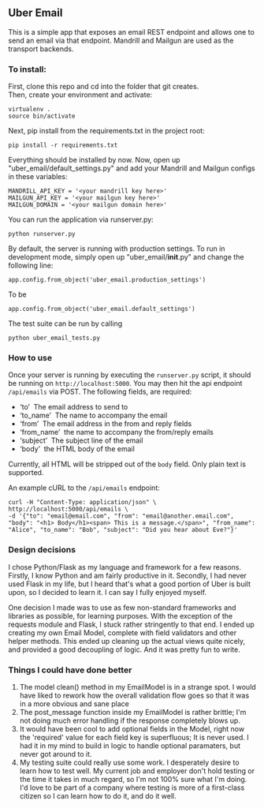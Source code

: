 ## Uber Email

This is a simple app that exposes an email REST endpoint and allows one to send an email via that endpoint. Mandrill and Mailgun are used as the transport backends.

### To install:

First, clone this repo and cd into the folder that git creates.  
Then, create your environment and activate:  

    virtualenv .
    source bin/activate
    
Next, pip install from the requirements.txt in the project root:  

    pip install -r requirements.txt
    
Everything should be installed by now. Now, open up "uber_email/default_settings.py" and add your Mandrill and Mailgun configs in these variables:  

    MANDRILL_API_KEY = '<your mandrill key here>'
    MAILGUN_API_KEY = '<your mailgun key here>'
    MAILGUN_DOMAIN = '<your mailgun domain here>'

You can run the application via runserver.py:  

    python runserver.py
  
By default, the server is running with production settings. To run in development mode, simply open up "uber_email/__init__.py" and change the following line:

    app.config.from_object('uber_email.production_settings')

To be

    app.config.from_object('uber_email.default_settings')
    
    
The test suite can be run by calling

    python uber_email_tests.py
    

### How to use

Once your server is running by executing the `runserver.py` script, it should be running on `http://localhost:5000`.
You may then hit the api endpoint `/api/emails` via POST. The following fields, are required:

- ‘to’ ­ The email address to send to
- ‘to_name’ ­ The name to accompany the email
- ‘from’ ­ The email address in the from and reply fields
- ‘from_name’ ­ the name to accompany the from/reply emails
- ‘subject’ ­ The subject line of the email
- ‘body’ ­ the HTML body of the email

Currently, all HTML will be stripped out of the `body` field. Only plain text is supported.

An example cURL to the `/api/emails` endpoint:

    curl -H "Content-Type: application/json" \
    http://localhost:5000/api/emails \
    -d '{"to": "email@email.com", "from": "email@another.email.com", "body": "<h1> Body</h1><span> This is a message.</span>", "from_name": "Alice", "to_name": "Bob", "subject": "Did you hear about Eve?"}'

    
    
### Design decisions
  
I chose Python/Flask as my language and framework for a few reasons. Firstly, I know Python and am fairly productive in it. Secondly, I had never used Flask in my life, but I heard that's what a good portion of Uber is built upon, so I decided to learn it. I can say I fully enjoyed myself.

One decision I made was to use as few non-standard frameworks and libraries as possible, for learning purposes. With the exception of the requests module and Flask, I stuck rather stringently to that end. I ended up creating my own Email Model, complete with field validators and other helper methods. This ended up cleaning up the actual views quite nicely, and provided a good decoupling of logic. And it was pretty fun to write.

### Things I could have done better

1. The model clean() method in my EmailModel is in a strange spot. I would have liked to rework how the overall validation flow goes so that it was in a more obvious and sane place
2. The post_message function inside my EmailModel is rather brittle; I'm not doing much error handling if the response completely blows up.
3. It would have been cool to add optional fields in the Model, right now the 'required' value for each field key is superfluous; It is never used. I had it in my mind to build in logic to handle optional paramaters, but never got around to it.
4. My testing suite could really use some work. I desperately desire to learn how to test well. My current job and employer don't hold testing or the time it takes in much regard, so I'm not 100% sure what I'm doing. I'd love to be part of a company where testing is more of a first-class citizen so I can learn how to do it, and do it well.

